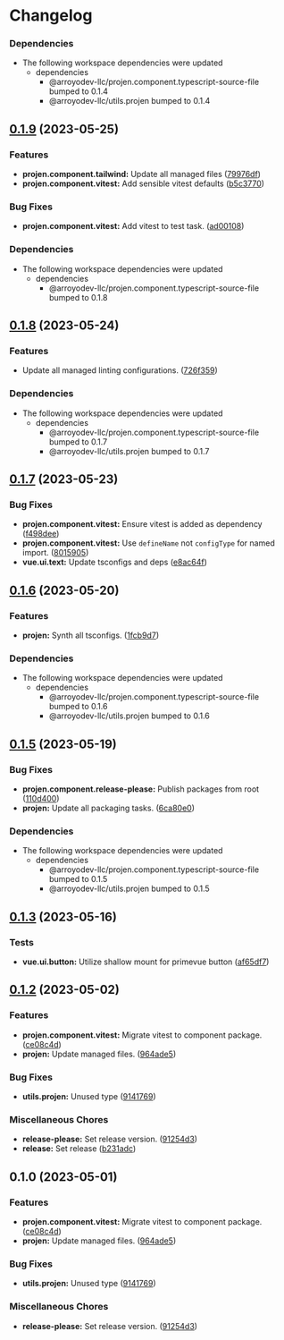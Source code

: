 # Changelog

### Dependencies

* The following workspace dependencies were updated
  * dependencies
    * @arroyodev-llc/projen.component.typescript-source-file bumped to 0.1.4
    * @arroyodev-llc/utils.projen bumped to 0.1.4

## [0.1.9](https://github.com/ArroyoDev-LLC/components/compare/@arroyodev-llc/projen.component.vitest-v0.1.8...@arroyodev-llc/projen.component.vitest-v0.1.9) (2023-05-25)


### Features

* **projen.component.tailwind:** Update all managed files ([79976df](https://github.com/ArroyoDev-LLC/components/commit/79976df8843afd5248a3f3e24a44258bcf070f3e))
* **projen.component.vitest:** Add sensible vitest defaults ([b5c3770](https://github.com/ArroyoDev-LLC/components/commit/b5c3770549ad1e72c8d011f22f31e7982db8794b))


### Bug Fixes

* **projen.component.vitest:** Add vitest to test task. ([ad00108](https://github.com/ArroyoDev-LLC/components/commit/ad001080687f75389b3c44db2db8cc356a34ed4c))


### Dependencies

* The following workspace dependencies were updated
  * dependencies
    * @arroyodev-llc/projen.component.typescript-source-file bumped to 0.1.8

## [0.1.8](https://github.com/ArroyoDev-LLC/components/compare/@arroyodev-llc/projen.component.vitest-v0.1.7...@arroyodev-llc/projen.component.vitest-v0.1.8) (2023-05-24)


### Features

* Update all managed linting configurations. ([726f359](https://github.com/ArroyoDev-LLC/components/commit/726f359127b6d45cc24549653d78b3ea129a15e4))


### Dependencies

* The following workspace dependencies were updated
  * dependencies
    * @arroyodev-llc/projen.component.typescript-source-file bumped to 0.1.7
    * @arroyodev-llc/utils.projen bumped to 0.1.7

## [0.1.7](https://github.com/ArroyoDev-LLC/components/compare/@arroyodev-llc/projen.component.vitest-v0.1.6...@arroyodev-llc/projen.component.vitest-v0.1.7) (2023-05-23)


### Bug Fixes

* **projen.component.vitest:** Ensure vitest is added as dependency ([f498dee](https://github.com/ArroyoDev-LLC/components/commit/f498deeb099ce76bd7c4be8d1c718ef10ddeda3a))
* **projen.component.vitest:** Use `defineName` not `configType` for named import. ([8015905](https://github.com/ArroyoDev-LLC/components/commit/8015905118f4532bb419575f78d324326a97a96d))
* **vue.ui.text:** Update tsconfigs and deps ([e8ac64f](https://github.com/ArroyoDev-LLC/components/commit/e8ac64fadec3ebc2ff60f5963dde0fcf99094a7d))

## [0.1.6](https://github.com/ArroyoDev-LLC/components/compare/@arroyodev-llc/projen.component.vitest-v0.1.5...@arroyodev-llc/projen.component.vitest-v0.1.6) (2023-05-20)


### Features

* **projen:** Synth all tsconfigs. ([1fcb9d7](https://github.com/ArroyoDev-LLC/components/commit/1fcb9d7e7c4840ff7d463453cff44201b03e996a))


### Dependencies

* The following workspace dependencies were updated
  * dependencies
    * @arroyodev-llc/projen.component.typescript-source-file bumped to 0.1.6
    * @arroyodev-llc/utils.projen bumped to 0.1.6

## [0.1.5](https://github.com/ArroyoDev-LLC/components/compare/@arroyodev-llc/projen.component.vitest-v0.1.4...@arroyodev-llc/projen.component.vitest-v0.1.5) (2023-05-19)


### Bug Fixes

* **projen.component.release-please:** Publish packages from root ([110d400](https://github.com/ArroyoDev-LLC/components/commit/110d4002e681d351f3127aeb04798eb25bb7e1b9))
* **projen:** Update all packaging tasks. ([6ca80e0](https://github.com/ArroyoDev-LLC/components/commit/6ca80e05c2f38b262be0edc718240f6a055b9c0a))


### Dependencies

* The following workspace dependencies were updated
  * dependencies
    * @arroyodev-llc/projen.component.typescript-source-file bumped to 0.1.5
    * @arroyodev-llc/utils.projen bumped to 0.1.5

## [0.1.3](https://github.com/ArroyoDev-LLC/components/compare/@arroyodev-llc/projen.component.vitest-v0.1.2...@arroyodev-llc/projen.component.vitest-v0.1.3) (2023-05-16)


### Tests

* **vue.ui.button:** Utilize shallow mount for primevue button ([af65df7](https://github.com/ArroyoDev-LLC/components/commit/af65df7ce7c9ea6d0d12f7ac284a59f7aaf90c40))

## [0.1.2](https://github.com/ArroyoDev-LLC/components/compare/@arroyodev-llc/projen.component.vitest-v0.1.0...@arroyodev-llc/projen.component.vitest-v0.1.2) (2023-05-02)


### Features

* **projen.component.vitest:** Migrate vitest to component package. ([ce08c4d](https://github.com/ArroyoDev-LLC/components/commit/ce08c4dbd5a306dab739da56c9f0f0529c78ec49))
* **projen:** Update managed files. ([964ade5](https://github.com/ArroyoDev-LLC/components/commit/964ade56809db26a69c569eab4d3520cdb30c93f))


### Bug Fixes

* **utils.projen:** Unused type ([9141769](https://github.com/ArroyoDev-LLC/components/commit/91417699cfbdf16c57fcfb2caea522bc4ece785d))


### Miscellaneous Chores

* **release-please:** Set release version. ([91254d3](https://github.com/ArroyoDev-LLC/components/commit/91254d37f198bb0d7366d786fa56a3266dac77d8))
* **release:** Set release ([b231adc](https://github.com/ArroyoDev-LLC/components/commit/b231adc5f371681d5e2b52358be34fa451fd69db))

## 0.1.0 (2023-05-01)


### Features

* **projen.component.vitest:** Migrate vitest to component package. ([ce08c4d](https://github.com/ArroyoDev-LLC/components/commit/ce08c4dbd5a306dab739da56c9f0f0529c78ec49))
* **projen:** Update managed files. ([964ade5](https://github.com/ArroyoDev-LLC/components/commit/964ade56809db26a69c569eab4d3520cdb30c93f))


### Bug Fixes

* **utils.projen:** Unused type ([9141769](https://github.com/ArroyoDev-LLC/components/commit/91417699cfbdf16c57fcfb2caea522bc4ece785d))


### Miscellaneous Chores

* **release-please:** Set release version. ([91254d3](https://github.com/ArroyoDev-LLC/components/commit/91254d37f198bb0d7366d786fa56a3266dac77d8))
